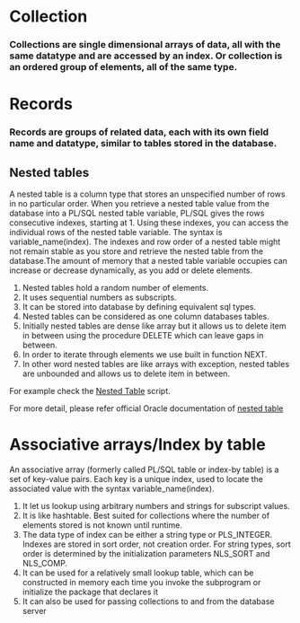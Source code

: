 # Collection

### Collections are single dimensional arrays of data, all with the same datatype and are accessed by an index. Or collection is an ordered group of elements, all of the same type.

# Records
### Records are groups of related data, each with its own field name and datatype, similar to tables stored in the database.


## Nested tables
A nested table is a column type that stores an unspecified number of rows in no particular order. When you retrieve a nested table value from the database into a PL/SQL nested table variable, PL/SQL gives the rows consecutive indexes, starting at 1. Using these indexes, you can access the individual rows of the nested table variable. The syntax is variable_name(index). The indexes and row order of a nested table might not remain stable as you store and retrieve the nested table from the database.The amount of memory that a nested table variable occupies can increase or decrease dynamically, as you add or delete elements.  

1. Nested tables hold a random number of elements.   
2. It uses sequential numbers as subscripts.  
3. It can be stored into database by defining equivalent sql types.  
4. Nested tables can be considered as one column databases tables.  
5. Initially nested tables are dense like array but it allows us to delete item in between using the procedure DELETE which can leave gaps in between.  
6. In order to iterate through elements we use built in function NEXT.  
7. In other word nested tables are like arrays with exception, nested tables are unbounded and allows us to delete item in between. 

For example check the [Nested Table](https://github.com/rajnathsah/Oracle-Scripts-and-Notes/blob/master/Collection/nestedtable_example.sql) script.  

For more detail, please refer official Oracle documentation of [nested table](https://docs.oracle.com/cd/E11882_01/appdev.112/e25519/composites.htm#LNPLS99981)  


# Associative arrays/Index by table
An associative array (formerly called PL/SQL table or index-by table) is a set of key-value pairs. Each key is a unique index, used to locate the associated value with the syntax variable_name(index).

1. It let us lookup using arbitrary numbers and strings for subscript values. 
2. It is like hashtable. Best suited for collections where the number of elements stored is not known until runtime.
3. The data type of index can be either a string type or PLS_INTEGER. Indexes are stored in sort order, not creation order. For string types, sort order is determined by the initialization parameters NLS_SORT and NLS_COMP.
4. It can be used for a relatively small lookup table, which can be constructed in memory each time you invoke the subprogram or initialize the package that declares it
5. It can also be used for passing collections to and from the database server

